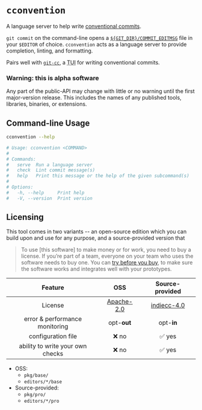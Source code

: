 # `cconvention`

A language server to help write [conventional commits][ccs].

`git commit` on the command-line opens a [`${GIT_DIR}/COMMIT_EDITMSG`](https://git-scm.com/docs/git-commit#_files) file in your `$EDITOR` of choice.
`cconvention` acts as a language server to provide completion, linting, and formatting.

Pairs well with [`git-cc`][git-cc], a <abbr title="Terminal User Interface">TUI</abbr> for writing conventional commits.

### Warning: this is alpha software

Any part of the public-API may change with little or no warning until the first major-version release.
This includes the names of any published tools, libraries, binaries, or extensions.

<!--
  roadmap:
    TODO: make own tree-sitter grammar?
    TODO: settle on stable name: cconvention?
-->

## Command-line Usage

```sh
cconvention --help
```

```sh
# Usage: cconvention <COMMAND>
#
# Commands:
#   serve  Run a language server
#   check  Lint commit message(s)
#   help   Print this message or the help of the given subcommand(s)
#
# Options:
#   -h, --help     Print help
#   -V, --version  Print version
```

<!--
  TODO: automate IDE usage docs with cog
  TODO: pre-commit
  TODO: vscode
  TODO: vim
  TODO: emacs
  TODO: helix
  TODO: sublime
  TODO: jetbrains
-->

<!-- TODO: ## Installation
  TODO: curl | sh
  TODO: deb
  TODO: nix
  TODO: rpm
  TODO: apk
  TODO: pypi
  TODO: npm
  TODO: brew
  TODO: gem
-->

## Licensing

This tool comes in two variants -- an open-source edition which you can build upon and use for any purpose, and a source-provided version that

> To use [this software] to make money or for work, you need to buy a license.
> If you’re part of a team, everyone on your team who uses the software needs to buy one.
> You can [try before you buy](./pkg/pro/LICENSE.md#free-trials), to make sure the software works and integrates well with your prototypes.

|             Feature              |        OSS        |       Source-provided       |
| :------------------------------: | :---------------: | :-------------------------: |
|             License              | [Apache-2.0][oss] | [indiecc-4.0][src-provided] |
|  error & performance monitoring  |    opt-**out**    |         opt-**in**          |
|        configuration file        |       ❌ no       |           ✅ yes            |
| ability to write your own checks |       ❌ no       |           ✅ yes            |

- OSS:
  - `pkg/base/`
  - `editors/*/base`
- Source-provided:
  - `pkg/pro/`
  - `editors/*/pro`

<!-- links -->

[ccs]: https://conventionalcommits.org
[git-cc]: https://github.com/skalt/git-cc
[oss]: ./pkg/base/LICENSE.md
[src-provided]: ./pkg/pro/LICENSE.md
